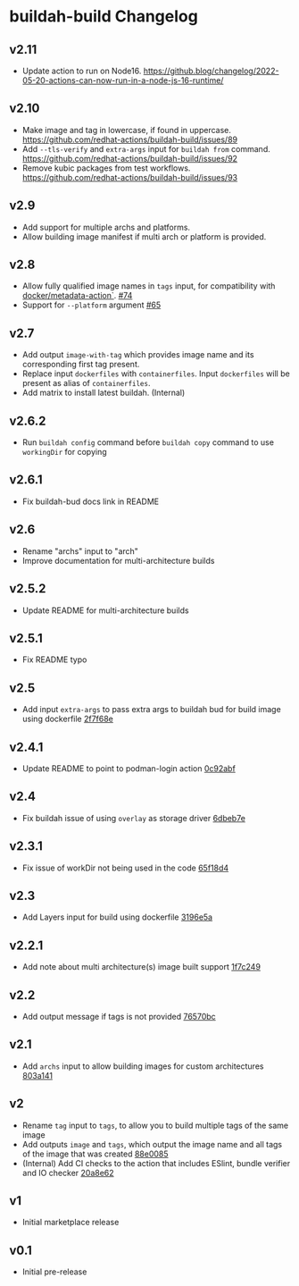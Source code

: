 # buildah-build Changelog

## v2.11 
- Update action to run on Node16. https://github.blog/changelog/2022-05-20-actions-can-now-run-in-a-node-js-16-runtime/

## v2.10
- Make image and tag in lowercase, if found in uppercase. https://github.com/redhat-actions/buildah-build/issues/89
- Add `--tls-verify` and `extra-args` input for `buildah from` command. https://github.com/redhat-actions/buildah-build/issues/92
- Remove kubic packages from test workflows. https://github.com/redhat-actions/buildah-build/issues/93

## v2.9
- Add support for multiple archs and platforms.
- Allow building image manifest if multi arch or platform is provided.

## v2.8
- Allow fully qualified image names in `tags` input, for compatibility with [docker/metadata-action`](https://github.com/docker/metadata-action). [#74](https://github.com/redhat-actions/buildah-build/issues/74)
- Support for `--platform` argument [#65](https://github.com/redhat-actions/buildah-build/issues/65)

## v2.7
- Add output `image-with-tag` which provides image name and its corresponding first tag present.
- Replace input `dockerfiles` with `containerfiles`. Input `dockerfiles` will be present as alias of `containerfiles`.
- Add matrix to install latest buildah. (Internal)

## v2.6.2
- Run `buildah config` command before `buildah copy` command to use `workingDir` for copying

## v2.6.1
- Fix buildah-bud docs link in README

## v2.6
- Rename "archs" input to "arch"
- Improve documentation for multi-architecture builds

## v2.5.2
- Update README for multi-architecture builds

## v2.5.1
- Fix README typo

## v2.5
- Add input `extra-args` to pass extra args to buildah bud for build image using dockerfile [2f7f68e](https://github.com/redhat-actions/buildah-build/commit/2f7f68ec840393890fca056f55d0140cf909c46d)

## v2.4.1
- Update README to point to podman-login action [0c92abf](https://github.com/redhat-actions/buildah-build/commit/0c92abf30679c2b1b5329bacce9abbc3d3d94496)

## v2.4
- Fix buildah issue of using `overlay` as storage driver [6dbeb7e](https://github.com/redhat-actions/buildah-build/commit/6dbeb7e1f64c961b642625d54e551d296dafdd30)

## v2.3.1
- Fix issue of workDir not being used in the code [65f18d4](https://github.com/redhat-actions/buildah-build/commit/65f18d484c4278f73a530e03bfe9661649dc7615)

## v2.3
- Add Layers input for build using dockerfile [3196e5a](https://github.com/redhat-actions/buildah-build/commit/3196e5acb5dc5db144b00aeddd723de3d8604506)

## v2.2.1
- Add note about multi architecture(s) image built support [1f7c249](https://github.com/redhat-actions/buildah-build/commit/1f7c2499306a8def9affb31cc7d43934bb87907d)

## v2.2
- Add output message if tags is not provided [76570bc](https://github.com/redhat-actions/buildah-build/commit/76570bc65b73d4072c85224b6f6e2fef3cf2b24b)

## v2.1
- Add `archs` input to allow building images for custom architectures [803a141](https://github.com/redhat-actions/buildah-build/commit/803a1413e7c2a594cbfb6680bca358bfdbe36745)

## v2
- Rename `tag` input to `tags`, to allow you to build multiple tags of the same image
- Add outputs `image` and `tags`, which output the image name and all tags of the image that was created [88e0085](https://github.com/redhat-actions/buildah-build/commit/88e00855444b8d915b900c8251f48c291ccedce5)
- (Internal) Add CI checks to the action that includes ESlint, bundle verifier and IO checker [20a8e62](https://github.com/redhat-actions/buildah-build/commit/20a8e62ce082870ed0ff1ee141bb98ae95432501)

## v1
- Initial marketplace release

## v0.1
- Initial pre-release
